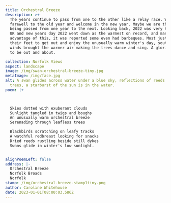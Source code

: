 ```yaml
---
title: Orchestral Breeze
description: >+
  The years continue to pass from one to the other like a relay race. We say
  farewell to the old year and welcome in the new year. Maybe we are the batons
  being passed from one year to the next. Looking back, 2022 was very hot in the
  UK and new years day 2022 went down as the warmest on record, and many took
  advantage of this, it was reported some even had barbeques. Most just took to
  their feet to get out and enjoy the unusually warm winter's day, southerly
  winds brought the warmer air making the trees dance and sing. A glorious day
  to be out and about.

collection: Norfolk Views
aspect: landscape
image: /img/swan-orchestral-breeze-tiny.jpg
metaImage: /img/face.jpg
alt: A swan glides across water under a blue sky, reflections of reeds and
  trees, a starburst of the sun is in the water.
poem: |+
  


  Skies dotted with exuberant clouds
  Sunlight tangled in twigs and boughs
  An unusually warm orchestral breeze
  Serenading through leafless trees

  Blackbirds scratching on leafy tracks
  A watchful redbreast looking for snacks
  Dried reeds rustling beside still dykes 
  Swans glide in winter's low sunlight.


alignPoemLeft: false
address: |-
  Orchestral Breeze
  Norfolk Broads
  Norfolk
stamp: /img/orchestral-breeze-stamp1tiny.png
author: Caroline Whitehouse
date: 2023-01-01T08:00:03.586Z
---
```

